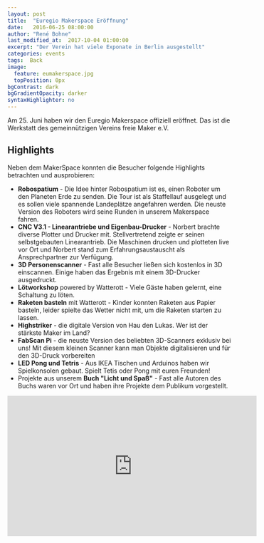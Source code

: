 ```yaml
---
layout: post
title:  "Euregio Makerspace Eröffnung"
date:   2016-06-25 08:00:00
author: "René Bohne"
last_modified_at:  2017-10-04 01:00:00
excerpt: "Der Verein hat viele Exponate in Berlin ausgestellt"
categories: events
tags:  Back
image:
  feature: eumakerspace.jpg
  topPosition: 0px
bgContrast: dark
bgGradientOpacity: darker
syntaxHighlighter: no
---
```

Am 25. Juni haben wir den Euregio Makerspace offiziell eröffnet. Das ist die Werkstatt des gemeinnützigen Vereins freie Maker e.V.

<div class="img img--fullContainer img--14xLeading" style="background-image: url({{ site.baseurl_posts_img }}GrandOpening.png);"></div>

## Highlights

Neben dem MakerSpace konnten die Besucher folgende Highlights betrachten und ausprobieren:

<ul>
 	<li><strong>Robospatium</strong> - Die Idee hinter Robospatium ist es, einen Roboter um den Planeten Erde zu senden. Die Tour ist als Staffellauf ausgelegt und es sollen viele spannende Landeplätze angefahren werden. Die neuste Version des Roboters wird seine Runden in unserem Makerspace fahren.</li>
 	<li><strong>CNC V3.1 - Linearantriebe und Eigenbau-Drucker</strong> - Norbert brachte diverse Plotter und Drucker mit. Stellvertretend zeigte er seinen selbstgebauten Linearantrieb. Die Maschinen drucken und plotteten live vor Ort und Norbert stand zum Erfahrungsaustauscht als Ansprechpartner zur Verfügung.</li>
 	<li><strong>3D Personenscanner</strong> - Fast alle Besucher ließen sich kostenlos in 3D einscannen. Einige haben das Ergebnis mit einem 3D-Drucker ausgedruckt.</li>
 	<li><strong>Lötworkshop</strong> powered by Watterott - Viele Gäste haben gelernt, eine Schaltung zu löten.</li>
 	<li><strong>Raketen basteln</strong> mit Watterott - Kinder konnten Raketen aus Papier basteln, leider spielte das Wetter nicht mit, um die Raketen starten zu lassen.</li>
 	<li><strong>Highstriker</strong> - die digitale Version von Hau den Lukas. Wer ist der stärkste Maker im Land?</li>
 	<li><strong>FabScan Pi</strong> - die neuste Version des beliebten 3D-Scanners exklusiv bei uns! Mit diesem kleinen Scanner kann man Objekte digitalisieren und für den 3D-Druck vorbereiten</li>
 	<li><strong>LED Pong und Tetris</strong> - Aus IKEA Tischen und Arduinos haben wir Spielkonsolen gebaut. Spielt Tetis oder Pong mit euren Freunden!</li>
 	<li>Projekte aus unserem <strong>Buch "Licht und Spaß"</strong> - Fast alle Autoren des Buchs waren vor Ort und haben ihre Projekte dem Publikum vorgestellt.</li>
</ul>

<div class="videoWrapper">
<iframe width="560" height="315" src="https://www.youtube.com/embed/ZHnPr4DKXU0" frameborder="0" allowfullscreen></iframe>
</div>
